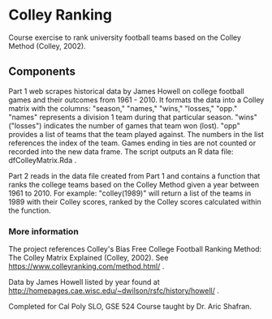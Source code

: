 # Colley Ranking
Course exercise to rank university football teams based on the Colley Method (Colley, 2002).

## Components
Part 1 web scrapes historical data by James Howell on college football games and their outcomes from 1961 - 2010. It formats the data into a Colley matrix with the columns: "season," "names," "wins," "losses," "opp." "names" represents a division 1 team during that particular season. "wins" ("losses") indicates the number of games that team won (lost). "opp" provides a list of teams that the team played against. The numbers in the list references the index of the team. Games ending in ties are not counted or recorded into the new data frame. The script outputs an R data file: dfColleyMatrix.Rda .

Part 2 reads in the data file created from Part 1 and contains a function that ranks the college teams based on the Colley Method given a year between 1961 to 2010. For example: "colley(1989)" will return a list of the teams in 1989 with their Colley scores, ranked by the Colley scores calculated within the function.

### More information
The project references Colley's Bias Free College Football Ranking Method: The Colley Matrix Explained (Colley, 2002).
See https://www.colleyranking.com/method.html/ . 

Data by James Howell listed by year found at http://homepages.cae.wisc.edu/~dwilson/rsfc/history/howell/ .

Completed for Cal Poly SLO, GSE 524 Course taught by Dr. Aric Shafran.

